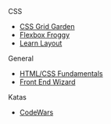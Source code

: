 CSS
- [CSS Grid Garden](http://cssgridgarden.com)
- [Flexbox Froggy](https://flexboxfroggy.com)
- [Learn Layout](http://learnlayout.com)

General
- [HTML/CSS Fundamentals](https://learn.shayhowe.com/html-css/)
- [Front End Wizard](https://frontendwiz.co.uk)

Katas
- [CodeWars](https://www.codewars.com)
